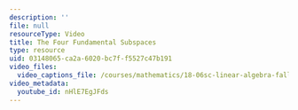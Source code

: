 ```yaml
---
description: ''
file: null
resourceType: Video
title: The Four Fundamental Subspaces
type: resource
uid: 03148065-ca2a-6020-bc7f-f5527c47b191
video_files:
  video_captions_file: /courses/mathematics/18-06sc-linear-algebra-fall-2011/ax-b-and-the-four-subspaces/the-four-fundamental-subspaces/the-four-fundamental-subspaces/nHlE7EgJFds.vtt
video_metadata:
  youtube_id: nHlE7EgJFds
---
```

